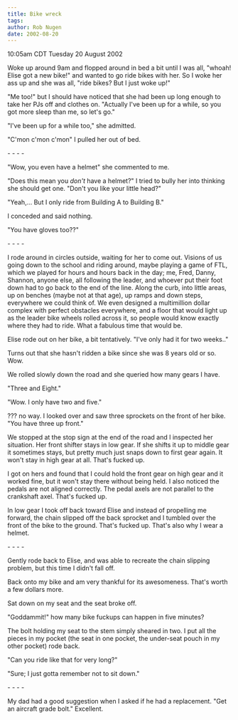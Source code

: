 ```yaml
---
title: Bike wreck
tags: 
author: Rob Nugen
date: 2002-08-20
---
```


<p class=date>10:05am CDT Tuesday 20 August 2002</p>

<p>Woke up around 9am and flopped around in bed a bit until I was all,
"whoah! Elise got a new bike!" and wanted to go ride bikes with her.
So I woke her ass up and she was all, "ride bikes?  But I just woke
up!"</p>

<p>"Me too!" but I should have noticed that she had been up long
enough to take her PJs off and clothes on.  "Actually I've been up for
a while, so you got more sleep than me, so let's go."</p>

<p>"I've been up for a while too," she admitted.</p>

<p>"C'mon c'mon c'mon" I pulled her out of bed.</p>

<p>- - - -</p>

<p>"Wow, you even have a helmet" she commented to me.</p>

<p>"Does this mean you <em>don't</em> have a helmet?"  I tried to
bully her into thinking she should get one.  "Don't you like your
little head?"</p>

<p>"Yeah,... But I only ride from Building A to Building B."</p>

<p>I conceded and said nothing.</p>

<p>"You have gloves too??"</p>

<p>- - - -</p>

<p>I rode around in circles outside, waiting for her to come out.
Visions of us going down to the school and riding around, maybe
playing a game of FTL, which we played for hours and hours back in the
day; me, Fred, Danny, Shannon, anyone else, all following the leader,
and whoever put their foot down had to go back to the end of the
line.  Along the curb, into little areas, up on benches (maybe not at
that age), up ramps and down steps, everywhere we could think of.  We
even designed a multimillion dollar complex with perfect obstacles
everywhere, and a floor that would light up as the leader bike wheels
rolled across it, so people would know exactly where they had to
ride.  What a fabulous time that would be.</p>

<p>Elise rode out on her bike, a bit tentatively.  "I've only had it
for two weeks.."</p>

<p>Turns out that she hasn't ridden a bike since she was 8 years old
or so.  Wow.</p>

<p>We rolled slowly down the road and she queried how many gears I have.</p>

<p>"Three and Eight."</p>

<p>"Wow.  I only have two and five."</p>

<p>??? no way.  I looked over and saw three sprockets on the front of
her bike.  "You have three up front."</p>

<p>We stopped at the stop sign at the end of the road and I inspected
her situation.  Her front shifter stays in low gear.  If she shifts it
up to middle gear it sometimes stays, but pretty much just snaps down
to first gear again.  It won't stay in high gear at all.  That's
fucked up.</p>

<p>I got on hers and found that I could hold the front gear on high
gear and it worked fine, but it won't stay there without being held.
I also noticed the pedals are not aligned correctly.  The pedal axels
are not parallel to the crankshaft axel.  That's fucked up.</p>

<p>In low gear I took off back toward Elise and instead of propelling
me forward, the chain slipped off the back sprocket and I tumbled over
the front of the bike to the ground.  That's fucked up.  That's also
why I wear a helmet.</p>

<p>- - - -</p>

<p>Gently rode back to Elise, and was able to recreate the chain
slipping problem, but this time I didn't fall off.</p>

<p>Back onto my bike and am very thankful for its awesomeness.  That's
worth a few dollars more.</p>

<p>Sat down on my seat and the seat broke off.</p>

<p>"Goddammit!"  how many bike fuckups can happen in five minutes?</p>

<p>The bolt holding my seat to the stem simply sheared in two.  I put
all the pieces in my pocket (the seat in one pocket, the under-seat
pouch in my other pocket) rode back.</p>

<p>"Can you ride like that for very long?"</p>

<p>"Sure; I just gotta remember not to sit down."</p>

<p>- - - -</p>

<p>My dad had a good suggestion when I asked if he had a replacement.
"Get an aircraft grade bolt."  Excellent.</p>

